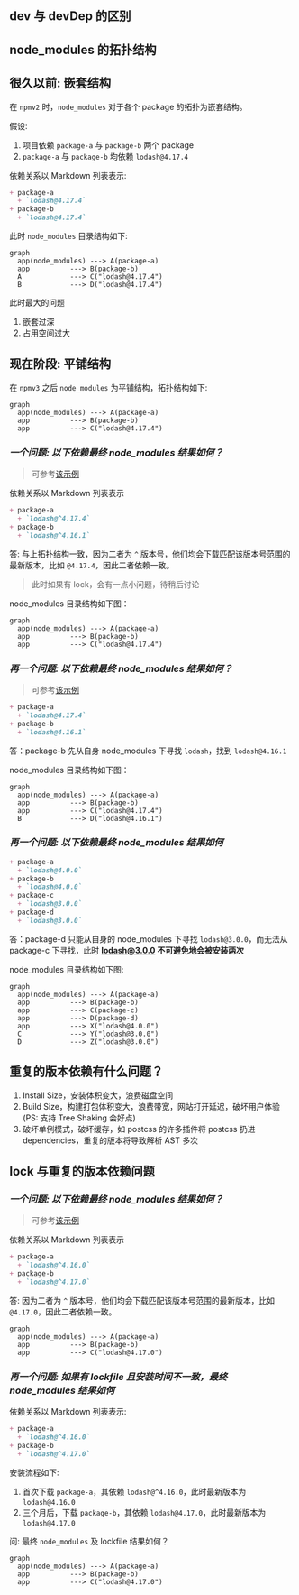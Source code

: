 ## dev 与 devDep 的区别



## node_modules 的拓扑结构

## 很久以前: 嵌套结构

在 `npmv2` 时，`node_modules` 对于各个 package 的拓扑为嵌套结构。

假设: 

1. 项目依赖 `package-a` 与 `package-b` 两个 package
1. `package-a` 与 `package-b` 均依赖 `lodash@4.17.4`

依赖关系以 Markdown 列表表示:

``` markdown
+ package-a
  + `lodash@4.17.4`
+ package-b
  + `lodash@4.17.4`
```

此时 `node_modules` 目录结构如下: 

``` mermaid
graph
  app(node_modules) ---> A(package-a)
  app          ---> B(package-b)
  A            ---> C("lodash@4.17.4")
  B            ---> D("lodash@4.17.4")
```

此时最大的问题

1. 嵌套过深
2. 占用空间过大

## 现在阶段: 平铺结构

在 `npmv3` 之后 `node_modules` 为平铺结构，拓扑结构如下:

``` mermaid
graph
  app(node_modules) ---> A(package-a)
  app          ---> B(package-b)
  app          ---> C("lodash@4.17.4")
```

### *一个问题: 以下依赖最终 node_modules 结果如何？*

> 可参考[该示例](https://github.com/shfshanyue/node-examples/tree/master/engineering/package/topology)

依赖关系以 Markdown 列表表示

``` markdown
+ package-a
  + `lodash@^4.17.4`
+ package-b
  + `lodash@^4.16.1`
```

答: 与上拓扑结构一致，因为二者为 `^` 版本号，他们均会下载匹配该版本号范围的最新版本，比如 `@4.17.4`，因此二者依赖一致。

> 此时如果有 lock，会有一点小问题，待稍后讨论

node_modules 目录结构如下图：

``` mermaid
graph
  app(node_modules) ---> A(package-a)
  app          ---> B(package-b)
  app          ---> C("lodash@4.17.4")
```

### *再一个问题: 以下依赖最终 node_modules 结果如何？*

> 可参考[该示例](https://github.com/shfshanyue/node-examples/tree/master/engineering/package/topology-dup)

``` markdown
+ package-a
  + `lodash@4.17.4`
+ package-b
  + `lodash@4.16.1`
```

答：package-b 先从自身 node_modules 下寻找 `lodash`，找到 `lodash@4.16.1`

node_modules 目录结构如下图：

``` mermaid
graph
  app(node_modules) ---> A(package-a)
  app          ---> B(package-b)
  app          ---> C("lodash@4.17.4")
  B            ---> D("lodash@4.16.1")
```

### *再一个问题: 以下依赖最终 node_modules 结果如何*

``` markdown
+ package-a
  + `lodash@4.0.0`
+ package-b
  + `lodash@4.0.0`
+ package-c
  + `lodash@3.0.0`
+ package-d
  + `lodash@3.0.0`
```

答：package-d 只能从自身的 node_modules 下寻找 `lodash@3.0.0`，而无法从 package-c 下寻找，此时 **lodash@3.0.0 不可避免地会被安装两次**

node_modules 目录结构如下图:

``` mermaid
graph
  app(node_modules) ---> A(package-a)
  app          ---> B(package-b)
  app          ---> C(package-c)
  app          ---> D(package-d)
  app          ---> X("lodash@4.0.0")
  C            ---> Y("lodash@3.0.0")
  D            ---> Z("lodash@3.0.0")
```


## 重复的版本依赖有什么问题？

1. Install Size，安装体积变大，浪费磁盘空间
1. Build Size，构建打包体积变大，浪费带宽，网站打开延迟，破坏用户体验 (PS: 支持 Tree Shaking 会好点)
1. 破坏单例模式，破坏缓存，如 postcss 的许多插件将 postcss 扔进 dependencies，重复的版本将导致解析 AST 多次

## lock 与重复的版本依赖问题

### *一个问题: 以下依赖最终 node_modules 结果如何？*

> 可参考[该示例](https://github.com/shfshanyue/node-examples/tree/master/engineering/package/topology)

依赖关系以 Markdown 列表表示

``` markdown
+ package-a
  + `lodash@^4.16.0`
+ package-b
  + `lodash@^4.17.0`
```

答: 因为二者为 `^` 版本号，他们均会下载匹配该版本号范围的最新版本，比如 `@4.17.0`，因此二者依赖一致。

``` mermaid
graph
  app(node_modules) ---> A(package-a)
  app          ---> B(package-b)
  app          ---> C("lodash@4.17.0")
```

### *再一个问题: 如果有 lockfile 且安装时间不一致，最终 node_modules 结果如何*

依赖关系以 Markdown 列表表示:

``` markdown
+ package-a
  + `lodash@^4.16.0`
+ package-b
  + `lodash@^4.17.0`
```

安装流程如下:

1. 首次下载 `package-a`，其依赖 `lodash@^4.16.0`，此时最新版本为 `lodash@4.16.0`
1. 三个月后，下载 `package-b`，其依赖 `lodash@4.17.0`，此时最新版本为 `lodash@4.17.0`

问: 最终 `node_modules` 及 lockfile 结果如何？

``` mermaid
graph
  app(node_modules) ---> A(package-a)
  app          ---> B(package-b)
  app          ---> C("lodash@4.17.0")
```